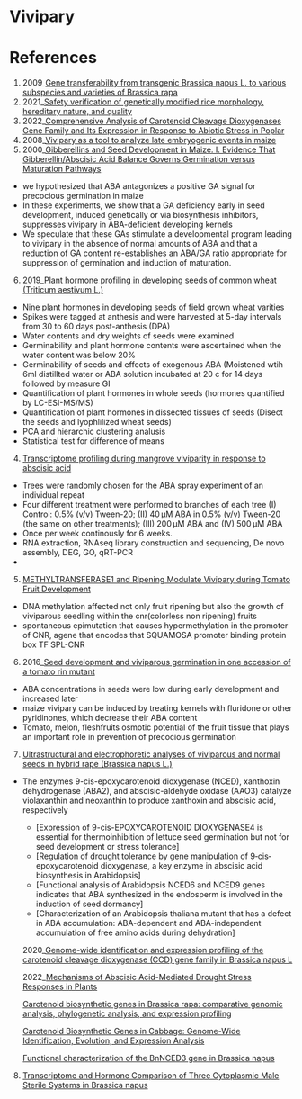 # Vivipary

# References

1. 2009_[Gene transferability from transgenic Brassica napus L. to various subspecies and varieties of Brassica rapa](https://link.springer.com/article/10.1007/s11248-009-9261-4#author-information)
2. 2021_[Safety verification of genetically modified rice morphology, hereditary nature, and quality](https://enveurope.springeropen.com/articles/10.1186/s12302-021-00516-9#Sec10)
3. 2022_[Comprehensive Analysis of Carotenoid Cleavage Dioxygenases Gene Family and Its Expression in Response to Abiotic Stress in Poplar](https://www.mdpi.com/1422-0067/23/3/1418)
4. 2008_[Vivipary as a tool to analyze late embryogenic events in maize](https://www.nature.com/articles/hdy200829)
5. 2000_[Gibberellins and Seed Development in Maize. I. Evidence That Gibberellin/Abscisic Acid Balance Governs Germination versus Maturation Pathways](https://www.ncbi.nlm.nih.gov/pmc/articles/PMC58942/)
  -  we hypothesized that ABA antagonizes a positive GA signal for precocious germination in maize
  -  In these experiments, we show that a GA deficiency early in seed development, induced genetically or via biosynthesis inhibitors, suppresses vivipary in ABA-deficient developing kernels
  -  We speculate that these GAs stimulate a developmental program leading to vivipary in the absence of normal amounts of ABA and that a reduction of GA content re-establishes an ABA/GA ratio appropriate for suppression of germination and induction of maturation.
6. 2019_[Plant hormone profiling in developing seeds of common wheat (Triticum aestivum L.)](https://www.ncbi.nlm.nih.gov/pmc/articles/PMC6977454/)
  - Nine plant hormones in developing seeds of field grown wheat varities
  - Spikes were tagged at anthesis and were harvested at 5-day intervals from 30 to 60 days post-anthesis (DPA)
  - Water contents and dry weights of seeds were examined
  - Germinability and plant hormone contents were ascertained when the water content was below 20%
  - Germinability of seeds and effects of exogenous ABA (Moistened wtih 6ml distillted water or ABA solution incubated at 20 c for 14 days followed by measure GI
  - Quantification of plant hormones in whole seeds (hormones quantified by LC-ESI-MS/MS)
  - Quantification of plant hormones in dissected tissues of seeds (Disect the seeds and lyophlilized wheat seeds)
  - PCA and hierarchic clustering analusis
  - Statistical test for difference of means
  
4. [Transcriptome profiling during mangrove viviparity in response to abscisic acid](https://www.nature.com/articles/s41598-018-19236-x#Sec11)
  - Trees were randomly chosen for the ABA spray experiment of an individual repeat
  - Four different treatment were performed to branches of each tree (I) Control: 0.5% (v/v) Tween-20; (II) 40 μM ABA in 0.5% (v/v) Tween-20 (the same on other treatments); (III) 200 μM ABA and (IV) 500 μM ABA
  - Once per week continously for 6 weeks.
  - RNA extraction, RNAseq library construction and sequencing, De novo assembly, DEG, GO, qRT-PCR
  - 
5. [METHYLTRANSFERASE1 and Ripening Modulate Vivipary during Tomato Fruit Development](https://academic.oup.com/plphys/article/183/4/1883/6118552)
  - DNA methylation affected not only fruit ripening but also the growth of viviparous seedling within the cnr(colorless non ripening) fruits
  - spontaneous epimutation that causes hypermethylation in the promoter of CNR, agene that encodes that SQUAMOSA promoter binding protein box TF SPL-CNR


6. 2016_[Seed development and viviparous germination in one accession of a tomato rin mutant](https://www.ncbi.nlm.nih.gov/pmc/articles/PMC4902461/)
  - ABA concentrations in seeds were low during early development and increased later
  - maize vivipary can be induced by treating kernels with fluridone or other pyridinones, which decrease their ABA content
  - Tomato, melon, fleshfruits osmotic potential of the fruit tissue that plays an important role in prevention of precocious germination

7. [Ultrastructural and electrophoretic analyses of viviparous and normal seeds in hybrid rape (Brassica napus L.)](https://sci-hub.se/10.15258/sst.2008.36.2.10)



 * The enzymes 9-cis-epoxycarotenoid dioxygenase (NCED), xanthoxin dehydrogenase (ABA2), and abscisic-aldehyde oxidase (AAO3) catalyze violaxanthin and neoxanthin to produce xanthoxin and abscisic acid, respectively
    - [Expression of 9-cis-EPOXYCAROTENOID DIOXYGENASE4 is essential for thermoinhibition of lettuce seed germination but not for seed development or stress tolerance]
    - [Regulation of drought tolerance by gene manipulation of 9‐cis‐epoxycarotenoid dioxygenase, a key enzyme in abscisic acid biosynthesis in Arabidopsis]
    - [Functional analysis of Arabidopsis NCED6 and NCED9 genes indicates that ABA synthesized in the endosperm is involved in the induction of seed dormancy]
    - [Characterization of an Arabidopsis thaliana mutant that has a defect in ABA accumulation: ABA-dependent and ABA-independent accumulation of free amino acids during dehydration]
    
    2020_[Genome-wide identification and expression profiling of the carotenoid cleavage dioxygenase (CCD) gene family in Brassica napus L](https://journals.plos.org/plosone/article?id=10.1371/journal.pone.0238179)
    
    2022_[Mechanisms of Abscisic Acid-Mediated Drought Stress Responses in Plants](https://www.mdpi.com/1422-0067/23/3/1084/htm)
   
   [Carotenoid biosynthetic genes in Brassica rapa: comparative genomic analysis, phylogenetic analysis, and expression profiling](https://www.ncbi.nlm.nih.gov/pmc/articles/PMC4490644/#CR26)
   
   [Carotenoid Biosynthetic Genes in Cabbage: Genome-Wide Identification, Evolution, and Expression Analysis](https://www.mdpi.com/2073-4425/12/12/2027/htm)
   
   [Functional characterization of the BnNCED3 gene in Brassica napus](https://www.sciencedirect.com/science/article/pii/S0168945216301728?via%3Dihub)

8. [Transcriptome and Hormone Comparison of Three Cytoplasmic Male Sterile Systems in Brassica napus](https://www.mdpi.com/1422-0067/19/12/4022/htm)
